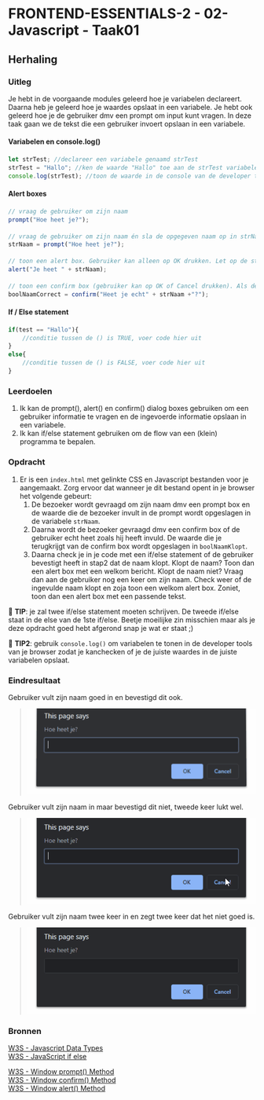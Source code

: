 # FRONTEND-ESSENTIALS-2 - 02-Javascript - Taak01

## Herhaling

### Uitleg

Je hebt in de voorgaande modules geleerd hoe je variabelen declareert. Daarna heb je geleerd hoe je waardes opslaat in een variabele. Je hebt ook geleerd hoe je de gebruiker dmv een prompt om input kunt vragen. In deze taak gaan we de tekst die een gebruiker invoert opslaan in een variabele. 

#### Variabelen en console.log()
```js
let strTest; //declareer een variabele genaamd strTest
strTest = "Hallo"; //ken de waarde "Hallo" toe aan de strTest variabele
console.log(strTest); //toon de waarde in de console van de developer tools in je browser
```

#### Alert boxes
```js
// vraag de gebruiker om zijn naam
prompt("Hoe heet je?"); 

// vraag de gebruiker om zijn naam én sla de opgegeven naam op in strNaam
strNaam = prompt("Hoe heet je?");

// toon een alert box. Gebruiker kan alleen op OK drukken. Let op de string samenvoeging.
alert("Je heet " + strNaam); 

// toon een confirm box (gebruiker kan op OK of Cancel drukken). Als de gebruiker op OK drukt wordt er TRUE opgeslagen in de boolNaamCorrect variabele. Als Cancel dan FALSE.
boolNaamCorrect = confirm("Heet je echt" + strNaam +"?"); 
```

#### If / Else statement
```js
if(test == "Hallo"){ 
    //conditie tussen de () is TRUE, voer code hier uit
}
else{
    //conditie tussen de () is FALSE, voer code hier uit
}
```
### Leerdoelen

1. Ik kan de prompt(), alert() en confirm() dialog boxes gebruiken om een gebruiker informatie te vragen en de ingevoerde informatie opslaan in een variabele. 
2. Ik kan if/else statement gebruiken om de flow van een (klein) programma te bepalen.

### Opdracht

1. Er is een `index.html` met gelinkte CSS en Javascript bestanden voor je aangemaakt. Zorg ervoor dat wanneer je dit bestand opent in je browser het volgende gebeurt:
   1. De bezoeker wordt gevraagd om zijn naam dmv een prompt box en de waarde die de bezoeker invult in de prompt wordt opgeslagen in de variabele `strNaam`.
   2. Daarna wordt de bezoeker gevraagd dmv een confirm box of de gebruiker echt heet zoals hij heeft invuld. De waarde die je terugkrijgt van de confirm box wordt opgeslagen in `boolNaamKlopt`.
   3. Daarna check je in je code met een if/else statement of de gebruiker bevestigt heeft in stap2 dat de naam klopt. Klopt de naam? Toon dan een alert box met een welkom bericht. Klopt de naam niet? Vraag dan aan de gebruiker nog een keer om zijn naam. Check weer of de ingevulde naam klopt en zoja toon een welkom alert box. Zoniet, toon dan een alert box met een passende tekst.

:rocket: **TIP**: je zal twee if/else statement moeten schrijven. De tweede if/else staat in de else van de 1ste if/else. Beetje moeilijke zin misschien maar als je deze opdracht goed hebt afgerond snap je wat er staat ;)

:rocket: **TIP2**: gebruik `console.log()` om variabelen te tonen in de developer tools van je browser zodat je kanchecken of je de juiste waardes in de juiste variabelen opslaat. 


### Eindresultaat

Gebruiker vult zijn naam goed in en bevestigd dit ook.

> ![](img/taak01-ok-ok.gif)

Gebruiker vult zijn naam in maar bevestigd dit niet, tweede keer lukt wel.

> ![](img/taak01-ok-cancel-ok.gif)

Gebruiker vult zijn naam twee keer in en zegt twee keer dat het niet goed is.

> ![](img/taak01-ok-cancel-cancel.gif)

### Bronnen

[W3S - Javascript Data Types](https://www.w3schools.com/js/js_datatypes.asp)  
[W3S - JavaScript if else](https://www.w3schools.com/js/js_if_else.asp)  

[W3S - Window prompt() Method](https://www.w3schools.com/jsref/met_win_prompt.asp)  
[W3S - Window confirm() Method](https://www.w3schools.com/jsref/met_win_confirm.asp)  
[W3S - Window alert() Method](https://www.w3schools.com/jsref/met_win_alert.asp)
